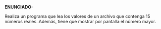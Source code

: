 **ENUNCIADO:**

Realiza un programa que lea los valores de un archivo que contenga 15 números reales. Además, tiene que mostrar por pantalla el número mayor.
